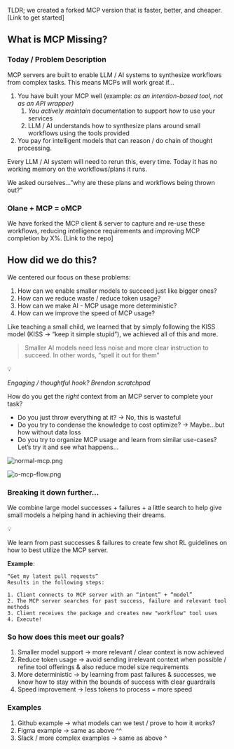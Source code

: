 TLDR; we created a forked MCP version that is faster, better, and cheaper. [Link to get started]

## What is MCP Missing?

### **Today / Problem Description**

MCP servers are built to enable LLM / AI systems to synthesize workflows from complex tasks. This means MCPs will work great if…

1. You have built your MCP well (example: *as an intention-based tool, not as an API wrapper)*
    1. *You actively maintain* documentation to support *how* to use your services
    2. LLM / AI understands how to synthesize plans around small workflows using the tools provided
2. You pay for intelligent models that can reason / do chain of thought processing.

Every LLM / AI system will need to rerun this, every time. Today it has no working memory on the workflows/plans it runs.

We asked ourselves…”why are these plans and workflows being thrown out?”

### **Olane + MCP = oMCP**

We have forked the MCP client & server to capture and re-use these workflows, reducing intelligence requirements and improving MCP completion by X%. [Link to the repo]

## How did we do this?

We centered our focus on these problems:

1. How can we enable smaller models to succeed just like bigger ones?
2. How can we reduce waste / reduce token usage?
3. How can we make AI - MCP usage more deterministic?
4. How can we improve the speed of MCP usage?

Like teaching a small child, we learned that by simply following the KISS model (KISS → “keep it simple stupid”), we achieved all of this and more. 

> Smaller AI models need less noise and more clear instruction to succeed. In other words, “spell it out for them”
> 

<aside>
💡

*Engaging / thoughtful hook? Brendon scratchpad*

How do you get the *right* context from an MCP server to complete your task?

- Do you just throw everything at it? → No, this is wasteful
- Do you try to condense the knowledge to cost optimize? → Maybe…but how without data loss
- Do you try to organize MCP usage and learn from similar use-cases? Let’s try it and see what happens…
</aside>

![normal-mcp.png](./docs/assets/normal-mcp.png)

![o-mcp-flow.png](./docs/assets/o-mcp-flow.png)

### Breaking it down further…

We combine large model successes + failures + a little search to help give small models a helping hand in achieving their dreams.

<aside>
💡

We learn from past successes & failures to create few shot RL guidelines on how to best utilize the MCP server. 

</aside>

**Example**: 

```
“Get my latest pull requests”
Results in the following steps:

1. Client connects to MCP server with an “intent” + “model”
2. The MCP server searches for past success, failure and relevant tool methods
3. Client receives the package and creates new "workflow" tool uses
4. Execute!
```

### So how does this meet our goals?

1. Smaller model support → more relevant / clear context is now achieved
2. Reduce token usage → avoid sending irrelevant context when possible / refine tool offerings & also reduce model size requirements
3. More deterministic → by learning from past failures & successes, we know how to stay within the bounds of success with clear guardrails
4. Speed improvement → less tokens to process = more speed

### Examples

1. Github example → what models can we test / prove to how it works?
2. Figma example → same as above ^^
3. Slack / more complex examples → same as above ^
